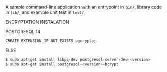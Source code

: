 A sample command-line application with an entrypoint in `bin/`, library code
in `lib/`, and example unit test in `test/`.

ENCRYPTATION INSTALATION

POSTGRESQL 14

```bash
CREATE EXTENSION IF NOT EXISTS pgcrypto;
```

ELSE

```bash
$ sudo apt-get install libpq-dev postgresql-server-dev-<version> 
$ sudo apt-get install postgresql-<version>-bcrypt
```